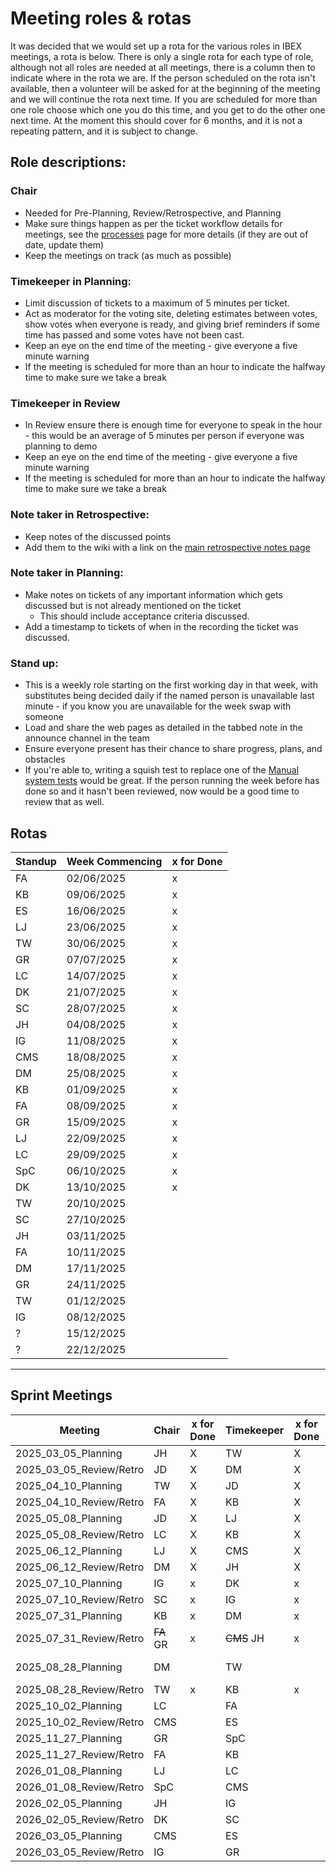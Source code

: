 # Meeting roles & rotas

It was decided that we would set up a rota for the various roles in IBEX meetings, a rota is below. There is only a single rota for each type of role, although not all roles are needed at all meetings, there is a column then to indicate where in the rota we are. If the person scheduled on the rota isn't available, then a volunteer will be asked for at the beginning of the meeting and we will continue the rota next time. If you are scheduled for more than one role choose which one you do this time, and you get to do the other one next time. At the moment this should cover for 6 months, and it is not a repeating pattern, and it is subject to change.

## Role descriptions:
### Chair 
* Needed for Pre-Planning, Review/Retrospective, and Planning
* Make sure things happen as per the ticket workflow details for meetings, see the [processes](/Processes) page for more details (if they are out of date, update them)
* Keep the meetings on track (as much as possible)

### Timekeeper in Planning:
* Limit discussion of tickets to a maximum of 5 minutes per ticket.
* Act as moderator for the voting site, deleting estimates between votes, show votes when everyone is ready, and giving brief reminders if some time has passed and some votes have not been cast.
* Keep an eye on the end time of the meeting - give everyone a five minute warning
* If the meeting is scheduled for more than an hour to indicate the halfway time to make sure we take a break

### Timekeeper in Review
* In Review ensure there is enough time for everyone to speak in the hour - this would be an average of 5 minutes per person if everyone was planning to demo
* Keep an eye on the end time of the meeting - give everyone a five minute warning
* If the meeting is scheduled for more than an hour to indicate the halfway time to make sure we take a break

### Note taker in Retrospective:
* Keep notes of the discussed points
* Add them to the wiki with a link on the [main retrospective notes page](../Retrospective-Notes)

### Note taker in Planning:
* Make notes on tickets of any important information which gets discussed but is not already mentioned on the ticket
  * This should include acceptance criteria discussed.
* Add a timestamp to tickets of when in the recording the ticket was discussed.

### Stand up:
* This is a weekly role starting on the first working day in that week, with substitutes being decided daily if the named person is unavailable last minute - if you know you are unavailable for the week swap with someone
* Load and share the web pages as detailed in the tabbed note in the announce channel in the team
* Ensure everyone present has their chance to share progress, plans, and obstacles
* If you're able to, writing a squish test to replace one of the [Manual system tests](/deployment/Manual-System-Tests) would be great. If the person running the week before has done so and it hasn't been reviewed, now would be a good time to review that as well. 

## Rotas

 | Standup | Week Commencing | x for Done |
 |--- | --- | --- |
 |FA | 02/06/2025 |x |
 |KB | 09/06/2025 |x |
 |ES | 16/06/2025 |x |
 |LJ | 23/06/2025 |x |
 |TW | 30/06/2025 |x |
 |GR | 07/07/2025 |x |
 |LC | 14/07/2025 |x |
 |DK | 21/07/2025 |x |
 |SC | 28/07/2025 |x |
 |JH | 04/08/2025 |x |
 |IG | 11/08/2025 |x |
 |CMS | 18/08/2025 |x |
 |DM | 25/08/2025 |x |
 |KB | 01/09/2025 |x |
 |FA | 08/09/2025 |x |
 |GR | 15/09/2025 |x |
 |LJ | 22/09/2025 |x |
 |LC | 29/09/2025 |x |
 |SpC | 06/10/2025 |x |
 |DK | 13/10/2025 |x |
 |TW | 20/10/2025 | |
 |SC | 27/10/2025 | |
 |JH | 03/11/2025 | |
 |FA | 10/11/2025 | |
 |DM | 17/11/2025 | |
 |GR | 24/11/2025 | |
 |TW | 01/12/2025 | |
 |IG | 08/12/2025 | |
 |? | 15/12/2025 | |
 |? | 22/12/2025 | |





***

## Sprint Meetings

| Meeting| Chair | x for Done | Timekeeper | x for Done | Note taker | x for Done |
| ---| --- | --- | ---| --- | --- | --- |
| 2025_03_05_Planning| JH | X | TW| X | IG| X |
| 2025_03_05_Review/Retro| JD | X | DM| X | SC| X |
| 2025_04_10_Planning| TW | X | JD| X | DM| X |
| 2025_04_10_Review/Retro| FA | X | KB| X | DK| X |
| 2025_05_08_Planning| JD | X | LJ| X | GR| X |
| 2025_05_08_Review/Retro| LC | X | KB| X | GR| X |
| 2025_06_12_Planning| LJ | X | CMS| X | ES| X |
| 2025_06_12_Review/Retro| DM | X | JH| X | SC| X |
| 2025_07_10_Planning| IG |x | DK|x | TW|x |
| 2025_07_10_Review/Retro| SC | x | IG| x | LJ| x |
| 2025_07_31_Planning| KB | x | DM| x | SC| x |
| 2025_07_31_Review/Retro| ~~FA~~ GR | x | ~~CMS~~ JH| x | DM| x |
| 2025_08_28_Planning| DM |  | TW|  | ~~LC~~ GR|  |
| 2025_08_28_Review/Retro| TW | x | KB| x | ~~LJ~~ IG| x |
| 2025_10_02_Planning| LC |  | FA|  | ~~IG~~ LJ|  |
| 2025_10_02_Review/Retro| CMS |  | ES|  | DK|  |
| 2025_11_27_Planning| GR |  | SpC|  | ES|  |
| 2025_11_27_Review/Retro| FA |  | KB|  | SpC|  |
| 2026_01_08_Planning| LJ |  | LC|  | TW|  |
| 2026_01_08_Review/Retro| SpC |  | CMS|  | LJ|  |
| 2026_02_05_Planning| JH |  | IG|  | SC|  |
| 2026_02_05_Review/Retro| DK |  | SC|  | DM|  |
| 2026_03_05_Planning| CMS |  | ES|  | JH|  |
| 2026_03_05_Review/Retro| IG |  | GR|  | LC|  |









